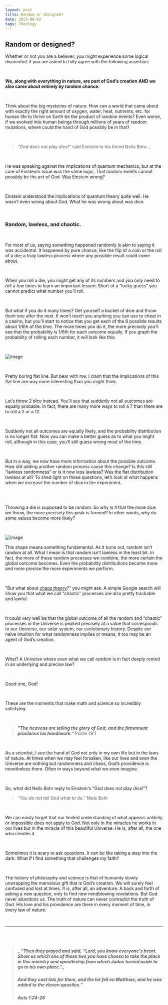 ```yaml
---
layout: post
title: Random or designed?
date: 2023-08-02 
tags: Theology
---
```

## Random or designed?


Whether or not you are a believer, you might experience some logical discomfort if you are asked to fully agree with the following assertion:

<br>

**We, along with everything in nature, are part of God’s creation**
**AND we also came about entirely by random chance.**

<br>

Think about the big mysteries of nature. How can a world that came about with exactly the right amount of oxygen, water, heat, nutrients, etc. for human life to thrive on Earth be the product of random events? Even worse, if we evolved into human beings through millions of years of random mutations, where could the hand of God possibly be in that?  

<br>

> _“God does not play dice!”_
> said Einstein to his friend Neils Bohr...

<br>

He was speaking against the implications of quantum mechanics, but at the core of Einstein’s issue was the same logic: That random events cannot possibly be the act of God. Was Einstein wrong?

<br>

Einstein understood the implications of quantum theory quite well. He wasn’t even wrong about God. What he was wrong about was dice.  

<br>

### Random, lawless, and chaotic.

<br>

For most of us, saying something happened randomly is akin to saying it was accidental. It happened by pure chance, like the flip of a coin or the roll of a die; a truly lawless process where any possible result could come about. 

<br>

When you roll a die, you might get any of its numbers and you only need to roll a few times to learn an important lesson: Short of a “lucky guess” you cannot predict what number you’ll roll. 

<br>

But what if you do it many times? Get yourself a bucket of dice and throw them one after the next. It won’t teach you anything you can use to cheat in a casino, but you’ll start to notice that you get each of the 6 possible results about 1/6th of the time. The more times you do it, the more precisely you’ll see that the probability is 1/6th for each outcome equally. If you graph the probability of rolling each number, it will look like this:   

<br>

![image](https://github.com/FernandaPsihas/FernandaPsihas.github.io/blob/main/_posts/img/1dice.jpg?raw=true)

<br>

Pretty boring flat line. But bear with me. I claim that the implications of this flat line are way more interesting than you might think. 

<br>

Let’s throw 2 dice instead. You’ll see that suddenly not all outcomes are equally probable. 
In fact, there are many more ways to roll a 7 than there are to roll a 2 or a 12. 

<br>

Suddenly not all outcomes are equally likely, and the probability distribution is no longer flat. Now you can make a better guess as to what you might roll, although in this case, you’ll still guess wrong most of the time. 

<br>

But in a way, we now have more information about the possible outcome. How did adding another random process cause this change? Is this still “lawless randomness” or is it now less lawless? Was the flat distribution lawless at all? To shed light on these questions, let’s look at what happens when we increase the number of dice in the experiment.

<br>
<br>

Throwing a die is supposed to be random. So why is it that the more dice we throw, the more precisely this peak is formed? In other words, why do some values become more likely? 

<br>

![image](https://github.com/FernandaPsihas/FernandaPsihas.github.io/blob/main/_posts/img/myimage.gif?raw=true)

This shape means something fundamental. As it turns out,  random isn’t random at all. What I mean is that random isn’t lawless in the least bit. In fact, the more of these random processes we combine, the more certain the global outcome becomes. Even the probability distributions become more and more precise the more experiments we perform. 

<br>

"But what about [chaos theory](https://en.wikipedia.org/wiki/Chaos_theory)?" you might ask. A simple Google search will show you that what we call “chaotic” processes are also pretty trackable and lawful. 

<br>

It could very well be that the global outcome of all the random and “chaotic” processes in the Universe is peaked precisely at a value that corresponds to our Universe, our solar system, our evolutionary history. Despite our naive intuition for what randomness implies or means, it too may be an agent of God’s creation.

<br>


What? A Universe where even what we call random is in fact deeply rooted in an underlying and precise law? 

<br>

Good one, God!

<br>

These are the moments that make math and science so incredibly satisfying. 

<br>

> **_"The heavens are telling the glory of God;_**
> **_and the firmament proclaims his handiwork."_**
>                                     Psalm 19:1

<br>


As a scientist, I see the hand of God not only in my own life but in the laws of nature. At times when we may feel forsaken, like our lives and even the Universe are nothing but randomness and chaos, God’s providence is nonetheless there. Often in ways beyond what we even imagine.


<br>

So, what did Neils Bohr reply to Einstein's “God does not play dice!”?

> _“You do not tell God what to do.”_
>                         Niels Bohr


<br>

We can easily forget that our limited understanding of what appears unlikely or impossible does not apply to God. Not only in the miracles he works in our lives but in the miracle of this beautiful Universe. He is, after all, the one who creates it. 

<br>

Sometimes it is scary to ask questions. It can be like taking a step into the dark. What if I find something that challenges my faith? 

<br>

The history of philosophy and science is that of humanity slowly unwrapping the marvelous gift that is God’s creation. We will surely feel confused and lost at times. It is, after all, an adventure. A back and forth of asking a new question, only to find new mindblowing revelations. But God never abandons us. The truth of nature can never contradict the truth of God. His love and his providence are there in every moment of time, in every law of nature. 

<br>

____________________
<br>

<br>

> ##### _ “Then they prayed and said, “Lord, you know everyone's heart. Show us which one of these two you have chosen to take the place in this ministry and apostleship from which Judas turned aside to go to his own place.”_
> ##### _And they cast lots for them, and the lot fell on Matthias; and he was added to the eleven apostles.”_
> ##### ‭‭Acts‬ ‭1‬:‭24‬-‭26‬ ‭





















